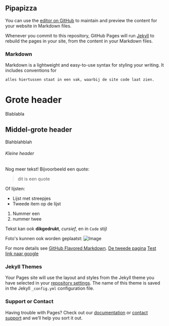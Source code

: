 ## Pipapizza

You can use the [editor on GitHub](https://github.com/Pipapaula/pipapizza.github.io/edit/main/README.md) to maintain and preview the content for your website in Markdown files.

Whenever you commit to this repository, GitHub Pages will run [Jekyll](https://jekyllrb.com/) to rebuild the pages in your site, from the content in your Markdown files.

### Markdown

Markdown is a lightweight and easy-to-use syntax for styling your writing. It includes conventions for

```markdown
alles hiertussen staat in een vak, waarbij de site code laat zien.
```


# Grote header

Blablabla

## Middel-grote header

Blahblahblah

###### Kleine header

Nog meer tekst!
Bijvoorbeeld een quote:
> dit is een quote

Of lijsten:
- Lijst met streepjes
- Tweede item op de lijst

1. Nummer een
2. nummer twee

Tekst kan ook **dikgedrukt**, _cursief_, en in `Code` stijl

Foto's kunnen ook worden geplaatst:
![Image](src)


For more details see [GitHub Flavored Markdown](https://guides.github.com/features/mastering-markdown/).
[De tweede pagina](pipapizza.github.io/Banaan.md) [Test link naar google](https://www.google.com)

### Jekyll Themes

Your Pages site will use the layout and styles from the Jekyll theme you have selected in your [repository settings](https://github.com/Pipapaula/pipapizza.github.io/settings/pages). The name of this theme is saved in the Jekyll `_config.yml` configuration file.

### Support or Contact

Having trouble with Pages? Check out our [documentation](https://docs.github.com/categories/github-pages-basics/) or [contact support](https://support.github.com/contact) and we’ll help you sort it out.
